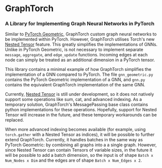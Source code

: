 # GraphTorch

### A Library for Implementing Graph Neural Networks in PyTorch

Similar to [PyTorch Geometric](https://pytorch-geometric.readthedocs.io/en/latest/modules/nn.html), GraphTorch custom graph neural networks to be implemented within PyTorch. However, GraphTorch utilises Torch's new [Nested Tensor](https://pytorch.org/docs/stable/nested.html) feature. This greatly simplifies the implementations of GNNs. Unlike in PyTorch Geometric, is not necessary to implement separate `message`, `aggregate`, and `edge_update` functions. Incoming edges at each node can simply be treated as an additional dimension in a PyTorch tensor.

This library contains a minimal example of how GraphTorch simplifies the implementation of a GNN compared to PyTorch. The file `gnn_geometric.py` contains the PyTorch Geometric implementation of a GNN, and `gnn.py` contains the equivalent GraphTorch implementation of the same GNN.

Currently, [Nested Tensor](https://pytorch.org/docs/stable/nested.html) is still under development, so it does not natively support some operations like sum, cat, and advanced indexing. As a temporary solution, GraphTorch's MessagePassing base class contains python implementations for these operations. Hopefully, support for Nested Tensor will increase in the future, and these temporary workarounds can be replaced.

When more advanced indexing becomes available (for example, using `torch.gather` with a Nested Tensor as indices), it will be possible to further extend GraphTorch. Currently, it handles batches in the same way as PyTorch Geometric: by combining all graphs into a a single graph. However, since Nested Tensor can contain Tensors of variable sizes, in the future it will be possible to add a batch dimension, so the input is of shape `Batch x Num_Nodes x Dim` and the edges are of shape `Batch x Num_Edges x 2`.
